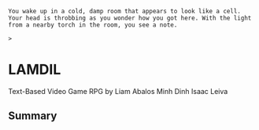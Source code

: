 ```
You wake up in a cold, damp room that appears to look like a cell. Your head is throbbing as you wonder how you got here. With the light from a nearby torch in the room, you see a note.

>
```
# LAMDIL

Text-Based Video Game RPG
by  Liam Abalos
    Minh Dinh
    Isaac Leiva

## Summary

